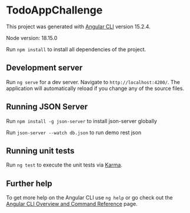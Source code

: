 # TodoAppChallenge

This project was generated with [Angular CLI](https://github.com/angular/angular-cli) version 15.2.4.

Node version: 18.15.0

Run `npm install` to install all dependencies of the project.

## Development server

Run `ng serve` for a dev server. Navigate to `http://localhost:4200/`. The application will automatically reload if you change any of the source files.

## Running JSON Server

Run `npm install -g json-server` to install json-server globally

Run `json-server --watch db.json` to run demo rest json

## Running unit tests

Run `ng test` to execute the unit tests via [Karma](https://karma-runner.github.io).

## Further help

To get more help on the Angular CLI use `ng help` or go check out the [Angular CLI Overview and Command Reference](https://angular.io/cli) page.
